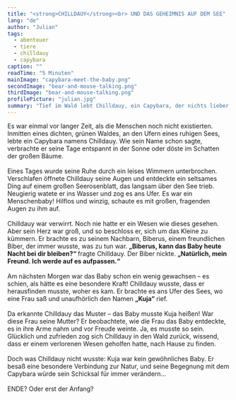 ```yaml
---
title: "<strong>CHILLDAUY</strong><br> UND DAS GEHEIMNIS AUF DEM SEE"
lang: "de"
author: "Julian"
tags:
  - abenteuer
  - tiere
  - chilldauy
  - capybara
caption: ""
readTime: "5 Minuten"
mainImage: "capybara-meet-the-baby.png"
secondImage: "bear-and-mouse-talking.png"
thirdImage: "bear-and-mouse-talking.png"
profilePicture: "julian.jpg"
summary: "Tief im Wald lebt Chilldauy, ein Capybara, der nichts lieber tut als entspannen. Doch als ein geheimnisvolles Wesen auf einem Seerosenblatt sein ruhiges Leben stört, beginnt ein Abenteuer, das alles verändert. Gemeinsam mit seinem Nachbarn Biberus versucht er, das Rätsel um das fremde Baby zu lösen."
---
```


Es war einmal vor langer Zeit, als die Menschen noch nicht existierten. Inmitten eines dichten, grünen Waldes, an den Ufern eines ruhigen Sees, lebte ein Capybara namens Chilldauy. Wie sein Name schon sagte, verbrachte er seine Tage entspannt in der Sonne oder döste im Schatten der großen Bäume.
<br>
<br>
Eines Tages wurde seine Ruhe durch ein leises Wimmern unterbrochen. Verschlafen öffnete Chilldauy seine Augen und entdeckte ein seltsames Ding auf einem großen Seerosenblatt, das langsam über den See trieb. Neugierig watete er ins Wasser und zog es ans Ufer. Es war ein Menschenbaby! Hilflos und winzig, schaute es mit großen, fragenden Augen zu ihm auf.
<br>
<br>
Chilldauy war verwirrt. Noch nie hatte er ein Wesen wie dieses gesehen. Aber sein Herz war groß, und so beschloss er, sich um das Kleine zu kümmern. Er brachte es zu seinem Nachbarn, Biberus, einem freundlichen Biber, der immer wusste, was zu tun war. <strong> „Biberus, kann das Baby heute Nacht bei dir bleiben?“
</strong>fragte Chilldauy.
Der Biber nickte. <strong>„Natürlich, mein Freund. Ich werde auf es aufpassen.“</strong>
<br>
<br>
Am nächsten Morgen war das Baby schon ein wenig gewachsen – es schien, als hätte es eine besondere Kraft! Chilldauy wusste, dass er herausfinden musste, woher es kam. Er brachte es ans Ufer des Sees, wo eine Frau saß und unaufhörlich den Namen <strong>„Kuja“</strong> rief.
<br>
<br>
Da erkannte Chilldauy das Muster – das Baby musste Kuja heißen! War diese Frau seine Mutter? Er beobachtete, wie die Frau das Baby entdeckte, es in ihre Arme nahm und vor Freude weinte. Ja, es musste so sein. Glücklich und zufrieden zog sich Chilldauy in den Wald zurück, wissend, dass er einem verlorenen Wesen geholfen hatte, nach Hause zu finden.
<br>
<br>
Doch was Chilldauy nicht wusste: Kuja war kein gewöhnliches Baby. Er besaß eine besondere Verbindung zur Natur, und seine Begegnung mit dem Capybara würde sein Schicksal für immer verändern…
<br>
<br>
ENDE? Oder erst der Anfang?
